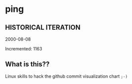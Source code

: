 # ping

## HISTORICAL ITERATION
2000-08-08

Incremented: 1163

## What is this?? 
Linux skills to hack the github commit visualization chart `;-)`
